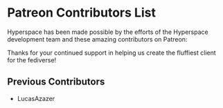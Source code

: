 # Patreon Contributors List

Hyperspace has been made possible by the efforts of the Hyperspace development team and these amazing contributors on Patreon:

<!-- (Add contributors here) -->

Thanks for your continued support in helping us create the fluffiest client for the fediverse!

## Previous Contributors

-   LucasAzazer
